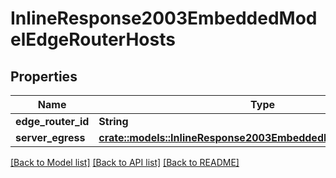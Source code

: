# InlineResponse2003EmbeddedModelEdgeRouterHosts

## Properties

Name | Type | Description | Notes
------------ | ------------- | ------------- | -------------
**edge_router_id** | **String** |  | 
**server_egress** | [**crate::models::InlineResponse2003EmbeddedModelServerEgress1**](inline_response_200_3__embedded_model_serverEgress_1.md) |  | 

[[Back to Model list]](../README.md#documentation-for-models) [[Back to API list]](../README.md#documentation-for-api-endpoints) [[Back to README]](../README.md)


